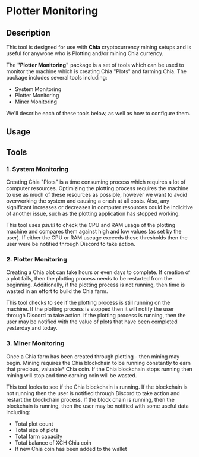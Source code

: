 # Plotter Monitoring

## Description

This tool is designed for use with __Chia__ cryptocurrency mining setups and is useful for anywone who is Plotting and/or mining Chia currency.

The __"Plotter Monitoring"__ package is a set of tools which can be used to monitor the machine which is creating Chia "Plots" and farming Chia. The package includes several tools including:

* System Monitoring
* Plotter Monitoring
* Miner Monitoring

We'll describe each of these tools below, as well as how to configure them.

## Usage



## Tools

### 1. System Monitoring

Creating Chia "Plots" is a time consuming process which requires a lot of computer resources. Optimizing the plotting process requires the machine to use as much of these resources as possible, however we want to avoid overworking the system and causing a crash at all costs. Also, any significant increases or decreases in computer resources could be indicitive of another issue, such as the plotting application has stopped working.

This tool uses _psutil_ to check the CPU and RAM usage of the plotting machine and compares them against high and low values (as set by the user). If either the CPU or RAM useage exceeds these thresholds then the user were be notified through Discord to take action.

### 2. Plotter Monitoring

Creating a Chia plot can take hours or even days to complete. If creation of a plot fails, then the plotting process needs to be restarted from the beginning. Additionally, if the plotting process is not running, then time is wasted in an effort to build the Chia farm.

This tool checks to see if the plotting process is still running on the machine. If the plotting process is stopped then it will notify the user through Discord to take action. If the plotting process is running, then the user may be notified with the value of plots that have been completed yesterday and today.

### 3. Miner Monitoring

Once a Chia farm has been created through plotting - then mining may begin. Mining requires the Chia blockchain to be running constantly to earn that precious, valuable* Chia coin. If the Chia blockchain stops running then mining will stop and time earning coin will be wasted.

This tool looks to see if the Chia blockchain is running. If the blockchain is not running then the user is notified through Discord to take action and restart the blockchain process. If the block chain is running, then the blockchain is running, then the user may be notified with some useful data including:

* Total plot count
* Total size of plots
* Total farm capacity
* Total balance of XCH Chia coin
* If new Chia coin has been added to the wallet
